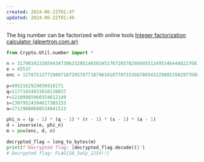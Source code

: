 ```yaml
---
created: 2024-06-22T01:47
updated: 2024-06-22T01:49
---
```


The big number can be factorized with online tools [Integer factorization calculator (alpertron.com.ar)](https://www.alpertron.com.ar/ECM.HTM)

```python
from Crypto.Util.number import *

n = 317903423385943473062528814030345176720578295695512495346444822768171649361480819163749494400347
e = 65537
enc = 127075137729897107295787718796341877071536678034322988535029776806418266591167534816788125330265

p=9953162929836910171
q=11771834931016130837
r=12109985960354612149
s=13079524394617385153
a=17129880600534041513

phi_n = (p - 1) * (q - 1) * (r - 1) * (s - 1) * (a - 1)
d = inverse(e, phi_n)
m = pow(enc, d, n)

decrypted_flag = long_to_bytes(m)
print(f'Decrypted flag: {decrypted_flag.decode()}')
# Decrypted flag: FLAG{S0_3a5y_1254!!}
```
